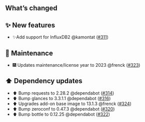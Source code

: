 ## What’s changed

## ✨ New features

- ✨Add support for InfluxDB2 @kamontat ([#311](https://github.com/hassio-addons/addon-glances/pull/311))

## 🧰 Maintenance

- 🎆 Updates maintenance/license year to 2023 @frenck ([#323](https://github.com/hassio-addons/addon-glances/pull/323))

## ⬆️ Dependency updates

- ⬆️ Bump requests to 2.28.2 @dependabot ([#314](https://github.com/hassio-addons/addon-glances/pull/314))
- ⬆️ Bump glances to 3.3.1.1  @dependabot ([#316](https://github.com/hassio-addons/addon-glances/pull/316))
- ⬆️ Upgrades add-on base image to 13.1.3 @frenck ([#324](https://github.com/hassio-addons/addon-glances/pull/324))
- ⬆️ Bump zeroconf to 0.47.3 @dependabot ([#320](https://github.com/hassio-addons/addon-glances/pull/320))
- ⬆️ Bump bottle to 0.12.25 @dependabot ([#322](https://github.com/hassio-addons/addon-glances/pull/322))
